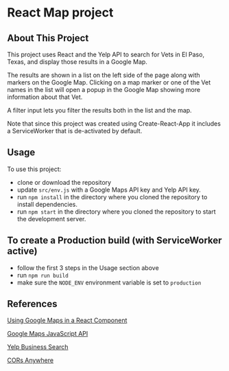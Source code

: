 # React Map project

## About This Project

This project uses React and the Yelp API to search for Vets in El Paso, Texas, and display those results in a Google Map.

The results are shown in a list on the left side of the page along with markers on the Google Map. Clicking on a map marker or one of the Vet names in the list will open a popup in the Google Map showing more information about that Vet.

A filter input lets you filter the results both in the list and the map.

Note that since this project was created using Create-React-App it includes a ServiceWorker that is de-activated by default.

## Usage

To use this project:
* clone or download the repository
* update `src/env.js` with a Google Maps API key and Yelp API key.
* run `npm install` in the directory where you cloned the repository to install dependencies.
* run `npm start` in the directory where you cloned the repository to start the development server.

## To create a Production build (with ServiceWorker active)

* follow the first 3 steps in the Usage section above
* run `npm run build`
* make sure the `NODE_ENV` environment variable is set to `production`

## References

[Using Google Maps in a React Component](https://stackoverflow.com/questions/48493960/using-google-map-in-react-component)

[Google Maps JavaScript API](https://developers.google.com/maps/documentation/javascript/tutorial)

[Yelp Business Search](https://www.yelp.com/developers/documentation/v3/business_search)

[CORs Anywhere](https://cors-anywhere.herokuapp.com/)

